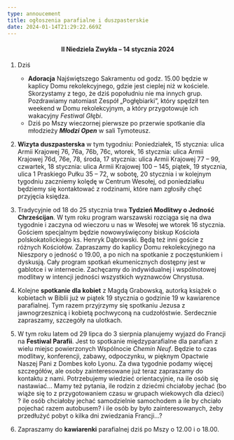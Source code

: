```yaml
---
type: annoucement
title: ogłoszenia parafialne i duszpasterskie
date: 2024-01-14T21:29:22.669Z
---
```

<!--StartFragment--><h4 style="text-align:center;">II Niedziela Zwykła – 14 stycznia 2024</h4>

1. Dziś 

   * **Adoracja** Najświętszego Sakramentu od godz. 15.00 będzie w kaplicy Domu rekolekcyjnego, gdzie jest cieplej niż w kościele. Skorzystamy z tego, że dziś popołudniu nie ma innych grup. Pozdrawiamy natomiast Zespół „Pogłębiarki”, który spędził ten weekend w Domu rekolekcyjnym, a który przygotowuje ich wakacyjny *Festiwal Głębi*.
   * Dziś po Mszy wieczornej pierwsze po przerwie spotkanie dla młodzieży ***Młodzi Open*** w sali Tymoteusz.
2. **Wizyta duszpasterska** w tym tygodniu: Poniedziałek, 15 stycznia: ulica Armii Krajowej 76, 76a, 76b, 76c, wtorek, 16 stycznia: ulica Armii Krajowej 76d, 76e, 78, środa, 17 stycznia: ulica Armii Krajowej 77 – 99, czwartek, 18 stycznia: ulica Armii Krajowej 100 – 145, piątek, 19 stycznia, ulica 1 Praskiego Pułku 35 – 72, w sobotę, 20 stycznia i w kolejnym tygodniu zaczniemy kolędę w Centrum Wesołej, od poniedziałku będziemy się kontaktować z rodzinami, które nam zgłosiły chęć przyjęcia księdza.
3. Tradycyjnie od 18 do 25 stycznia trwa **Tydzień Modlitwy o Jedność Chrześcijan**. W tym roku program warszawski rozciąga się na dwa tygodnie i zaczyna od wieczoru u nas w Wesołej we wtorek 16 stycznia. Gościem specjalnym będzie nowowyświęcony biskup Kościoła polskokatolickiego ks. Henryk Dąbrowski. Będą też inni goście z różnych Kościołów. Zapraszamy do kaplicy Domu rekolekcyjnego na Nieszpory o jedność o 19.00, a po nich na spotkanie z poczęstunkiem i dyskusją. Cały program spotkań ekumenicznych dostępny jest w gablotce i w internecie. Zachęcamy do indywidualnej i wspólnotowej modlitwy w intencji jedności wszystkich wyznawców Chrystusa.
4. Kolejne **spotkanie dla kobiet** z Magdą Grabowską, autorką książek o kobietach w Biblii już w piątek 19 stycznia o godzinie 19 w kawiarence parafialnej. Tym razem przyjrzymy się spotkaniu Jezusa z jawnogrzesznicą i kobietą pochwyconą na cudzołóstwie. Serdecznie zapraszamy, szczegóły na ulotkach.
5. W tym roku latem od 29 lipca do 3 sierpnia planujemy wyjazd do Francji na **Festiwal Parafii**. Jest to spotkanie międzyparafialne dla parafian z wielu miejsc powierzonych Wspólnocie *Chemin Neuf*. Będzie to czas modlitwy, konferencji, zabawy, odpoczynku, w pięknym Opactwie Naszej Pani z Dombes koło Lyonu. Za dwa tygodnie podamy więcej szczegółów, ale osoby zainteresowane już teraz zapraszamy do kontaktu z nami. Potrzebujemy wiedzieć orientacyjnie, na ile osób się nastawiać… Mamy też pytania, ile rodzin z dziećmi chciałoby jechać (bo wiąże się to z przygotowaniem czasu w grupach wiekowych dla dzieci) ? ile osób chciałoby jechać samodzielnie samochodem a ile by chciało pojechać razem autobusem? i ile osób by było zainteresowanych, żeby przedłużyć pobyt o kilka dni zwiedzania Francji...?
6. Zapraszamy do **kawiarenki** parafialnej dziś po Mszy o 12.00 i o 18.00.

<!--EndFragment-->